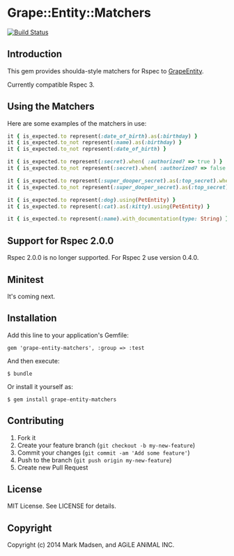 # Grape::Entity::Matchers

[![Build Status](https://travis-ci.org/agileanimal/grape-entity-matchers.png?branch=master)](https://travis-ci.org/agileanimal/grape-entity-matchers)

## Introduction

This gem provides shoulda-style matchers for Rspec to [GrapeEntity](https://github.com/agileanimal/grape-entity).

Currently compatible Rspec 3.

## Using the Matchers

Here are some examples of the matchers in use:

``` ruby
it { is_expected.to represent(:date_of_birth).as(:birthday) }
it { is_expected.to_not represent(:name).as(:birthday) }
it { is_expected.to_not represent(:date_of_birth) }

it { is_expected.to represent(:secret).when( :authorized? => true ) }
it { is_expected.to_not represent(:secret).when( :authorized? => false ) }

it { is_expected.to represent(:super_dooper_secret).as(:top_secret).when( :authorized? => true ) }
it { is_expected.to_not represent(:super_dooper_secret).as(:top_secret).when( :authorized? => false ) }

it { is_expected.to represent(:dog).using(PetEntity) }
it { is_expected.to represent(:cat).as(:kitty).using(PetEntity) }

it { is_expected.to represent(:name).with_documentation(type: String) }
```

## Support for Rspec 2.0.0

Rspec 2.0.0 is no longer supported. For Rspec 2 use version 0.4.0.

## Minitest

It's coming next.

## Installation

Add this line to your application's Gemfile:

    gem 'grape-entity-matchers', :group => :test

And then execute:

    $ bundle

Or install it yourself as:

    $ gem install grape-entity-matchers

## Contributing

1. Fork it
2. Create your feature branch (`git checkout -b my-new-feature`)
3. Commit your changes (`git commit -am 'Add some feature'`)
4. Push to the branch (`git push origin my-new-feature`)
5. Create new Pull Request

## License

MIT License. See LICENSE for details.

## Copyright

Copyright (c) 2014 Mark Madsen, and AGiLE ANiMAL INC.
